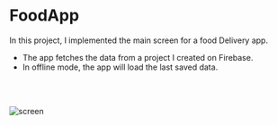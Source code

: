 # FoodApp
In this project, I implemented the main screen for a food Delivery app.

<ul>
<li>The app fetches the data from a project I created on Firebase.</li>
<li>In offline mode, the app will load the last saved data.</li>
</ul><br/><br/>

![screen](https://user-images.githubusercontent.com/32040158/196042174-50807060-4412-4723-8f75-252e90147581.jpg)
